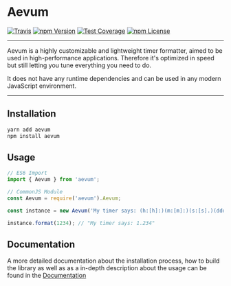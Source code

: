 # Aevum

[![Travis](https://img.shields.io/travis/prefixaut/aevum.svg?style=flat-square)](https://travis-ci.org/prefixaut/aevum)
[![npm Version](https://img.shields.io/npm/v/aevum.svg?style=flat-square)](https://www.npmjs.com/package/aevum)
[![Test Coverage](https://api.codeclimate.com/v1/badges/32437a5db5abfc7b21e8/test_coverage)](https://codeclimate.com/github/prefixaut/aevum/test_coverage)
[![npm License](https://img.shields.io/npm/l/aevum.svg?style=flat-square)](https://spdx.org/licenses/MIT.html)

---

Aevum is a highly customizable and lightweight timer formatter, aimed to be used in high-performance applications. Therefore it's optimized in speed but still letting you tune everything you need to do.

It does not have any runtime dependencies and can be used in any modern JavaScript environment.

---

## Installation

```sh
yarn add aevum
npm install aevum
```

## Usage

```javascript
// ES6 Import
import { Aevum } from 'aevum';

// CommonJS Module
const Aevum = require('aevum').Aevum;

const instance = new Aevum('My timer says: (h:[h]:)(m:[m]:)(s:[s].)(ddd)');

instance.format(1234); // "My timer says: 1.234"
```

## Documentation

A more detailed documentation about the installation process, how to build the library as well as as a in-depth description about the usage can be found in the [Documentation](https://docs.prefix.moe/aevum)